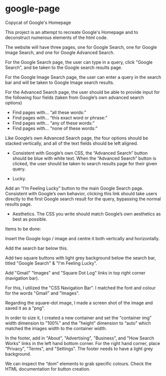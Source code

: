 # google-page
Copycat of Google's Homepage 

This project is an attempt to recreate Google's Homepage and to deconstruct numerous elements of the html code.

The website will have three pages, one for Google Search, one for Google Image Search, and one for Google Advanced Search. 

For the Google Search page, the user can type in a query, click "Google Search", and be taken to the Google search results page.

For the Google Image Search page, the user can enter a query in the search bar and will be taken to Google Image search results.

For the Advanced Search page, the user should be able to provide input for the following four fields (taken from Google’s own advanced search options)
- Find pages with… “all these words:”
- Find pages with… “this exact word or phrase:”
- Find pages with… “any of these words:”
- Find pages with… “none of these words:”

Like Google’s own Advanced Search page, the four options should be stacked vertically, and all of the text fields should be left aligned.

- Consistent with Google’s own CSS, the “Advanced Search” button should be blue with white text. When the “Advanced Search” button is clicked, the user should be taken to search results page for their given query.

- Lucky. 

Add an “I’m Feeling Lucky” button to the main Google Search page. Consistent with Google’s own behavior, clicking this link should take users directly to the first Google search result for the query, bypassing the normal results page.
- Aesthetics. 
The CSS you write should match Google’s own aesthetics as best as possible.



Items to be done:

Insert the Google logo / image and centre it both vertically and horizontally. 

Add the search bar below this.

Add two square buttons with light grey background below the search bar, titled "Google Search" & "I'm Feeling Lucky".

Add "Gmail" "Images" and "Square Dot Log" links in top right corner (navigation bar).

For this, I utilized the "CSS Navigation Bar". I matched the font and colour for the words "Gmail" and "Images".  

Regarding the square-dot image, I made a screen shot of the image and saved it as a "png".

In order to size it, I created a new container and set the "container img” width dimension to "100%" and the "height" dimension to “auto" which matched the images width to the container width. 

In the footer, add in "About", "Advertising", "Business", and "How Search Works" links in the left hand bottom corner. For the right hand corner, place "Privacy", "Terms", and "Settings". The footer needs to have a light grey background.

We can inspect the “dom” elements to grab specific colours. Check the HTML documentation for button creation. 







